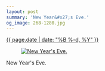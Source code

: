 ```yaml
---
layout: post
summary: 'New Year&#x27;s Eve.'
og_image: 268-1280.jpg
---
```


<p>
 <time>
  <a href="/268">
   {{ page.date | date: "%B %-d, %Y" }}
  </a>
 </time>
 <a href="/268">
  <figure data-taken="1/1/2014">
   <img alt="New Year's Eve." sizes="(min-width: 700px) 50vw, calc(100vw - 2rem)" src="{{ site.assets_url }}/268-640.jpg" srcset="{{ site.assets_url }}/268-1280.jpg 1280w, {{ site.assets_url }}/268-960.jpg 960w, {{ site.assets_url }}/268-640.jpg 640w, {{ site.assets_url }}/268-320.jpg 320w"/>
  </figure>
 </a>
 <span>
  New Year's Eve.
 </span>
</p>
